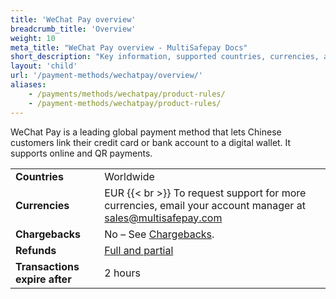 ```yaml
---
title: 'WeChat Pay overview'
breadcrumb_title: 'Overview'
weight: 10
meta_title: "WeChat Pay overview - MultiSafepay Docs"
short_description: "Key information, supported countries, currencies, and features"
layout: 'child'
url: '/payment-methods/wechatpay/overview/'
aliases:
    - /payments/methods/wechatpay/product-rules/
    - /payment-methods/wechatpay/product-rules/
---
```


WeChat Pay is a leading global payment method that lets Chinese customers link their credit card or bank account to a digital wallet. It supports online and QR payments.

|   |   |  
|---|---|
| **Countries**  | Worldwide  | 
| **Currencies**  | EUR {{< br >}} To request support for more currencies, email your account manager at <sales@multisafepay.com> | 
| **Chargebacks**  | No – See [Chargebacks](/payments/chargebacks/). | 
| **Refunds** | [Full and partial](/refunds/full-partial/) | 
| **Transactions expire after**  | 2 hours | 



